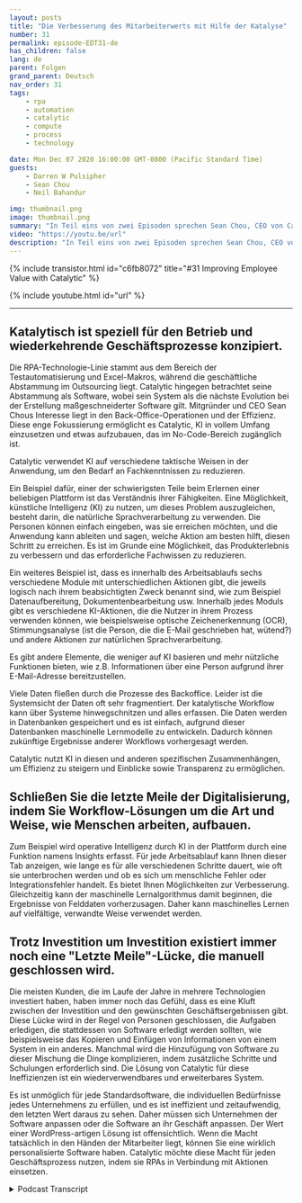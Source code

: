 ```yaml
---
layout: posts
title: "Die Verbesserung des Mitarbeiterwerts mit Hilfe der Katalyse"
number: 31
permalink: episode-EDT31-de
has_children: false
lang: de
parent: Folgen
grand_parent: Deutsch
nav_order: 31
tags:
    - rpa
    - automation
    - catalytic
    - compute
    - process
    - technology

date: Mon Dec 07 2020 16:00:00 GMT-0800 (Pacific Standard Time)
guests:
    - Darren W Pulsipher
    - Sean Chou
    - Neil Bahandur

img: thumbnail.png
image: thumbnail.png
summary: "In Teil eins von zwei Episoden sprechen Sean Chou, CEO von Catalytic, und Neil Bahandur, Leiter der Partnerschaften bei Catalytic, mit Darren über die Technologie von Catalytic und wie RPAs den Mitarbeitern helfen können, durch die Automatisierung wiederholbarer Prozesse im Backoffice wertvoller zu werden."
video: "https://youtu.be/url"
description: "In Teil eins von zwei Episoden sprechen Sean Chou, CEO von Catalytic, und Neil Bahandur, Leiter der Partnerschaften bei Catalytic, mit Darren über die Technologie von Catalytic und wie RPAs den Mitarbeitern helfen können, durch die Automatisierung wiederholbarer Prozesse im Backoffice wertvoller zu werden."
---
```


<div>
{% include transistor.html id="c6fb8072" title="#31 Improving Employee Value with Catalytic" %}

{% include youtube.html id="url" %}
</div>

---

## Katalytisch ist speziell für den Betrieb und wiederkehrende Geschäftsprozesse konzipiert.

Die RPA-Technologie-Linie stammt aus dem Bereich der Testautomatisierung und Excel-Makros, während die geschäftliche Abstammung im Outsourcing liegt. Catalytic hingegen betrachtet seine Abstammung als Software, wobei sein System als die nächste Evolution bei der Erstellung maßgeschneiderter Software gilt. Mitgründer und CEO Sean Chous Interesse liegt in den Back-Office-Operationen und der Effizienz. Diese enge Fokussierung ermöglicht es Catalytic, KI in vollem Umfang einzusetzen und etwas aufzubauen, das im No-Code-Bereich zugänglich ist.

Catalytic verwendet KI auf verschiedene taktische Weisen in der Anwendung, um den Bedarf an Fachkenntnissen zu reduzieren.

Ein Beispiel dafür, einer der schwierigsten Teile beim Erlernen einer beliebigen Plattform ist das Verständnis ihrer Fähigkeiten. Eine Möglichkeit, künstliche Intelligenz (KI) zu nutzen, um dieses Problem auszugleichen, besteht darin, die natürliche Sprachverarbeitung zu verwenden. Die Personen können einfach eingeben, was sie erreichen möchten, und die Anwendung kann ableiten und sagen, welche Aktion am besten hilft, diesen Schritt zu erreichen. Es ist im Grunde eine Möglichkeit, das Produkterlebnis zu verbessern und das erforderliche Fachwissen zu reduzieren.

Ein weiteres Beispiel ist, dass es innerhalb des Arbeitsablaufs sechs verschiedene Module mit unterschiedlichen Aktionen gibt, die jeweils logisch nach ihrem beabsichtigten Zweck benannt sind, wie zum Beispiel Datenaufbereitung, Dokumentenbearbeitung usw. Innerhalb jedes Moduls gibt es verschiedene KI-Aktionen, die die Nutzer in ihrem Prozess verwenden können, wie beispielsweise optische Zeichenerkennung (OCR), Stimmungsanalyse (ist die Person, die die E-Mail geschrieben hat, wütend?) und andere Aktionen zur natürlichen Sprachverarbeitung.

Es gibt andere Elemente, die weniger auf KI basieren und mehr nützliche Funktionen bieten, wie z.B. Informationen über eine Person aufgrund ihrer E-Mail-Adresse bereitzustellen.

Viele Daten fließen durch die Prozesse des Backoffice. Leider ist die Systemsicht der Daten oft sehr fragmentiert. Der katalytische Workflow kann über Systeme hinwegschnitzen und alles erfassen. Die Daten werden in Datenbanken gespeichert und es ist einfach, aufgrund dieser Datenbanken maschinelle Lernmodelle zu entwickeln. Dadurch können zukünftige Ergebnisse anderer Workflows vorhergesagt werden.

Catalytic nutzt KI in diesen und anderen spezifischen Zusammenhängen, um Effizienz zu steigern und Einblicke sowie Transparenz zu ermöglichen.

## Schließen Sie die letzte Meile der Digitalisierung, indem Sie Workflow-Lösungen um die Art und Weise, wie Menschen arbeiten, aufbauen.

Zum Beispiel wird operative Intelligenz durch KI in der Plattform durch eine Funktion namens Insights erfasst. Für jede Arbeitsablauf kann Ihnen dieser Tab anzeigen, wie lange es für alle verschiedenen Schritte dauert, wie oft sie unterbrochen werden und ob es sich um menschliche Fehler oder Integrationsfehler handelt. Es bietet Ihnen Möglichkeiten zur Verbesserung. Gleichzeitig kann der maschinelle Lernalgorithmus damit beginnen, die Ergebnisse von Felddaten vorherzusagen. Daher kann maschinelles Lernen auf vielfältige, verwandte Weise verwendet werden.

## Trotz Investition um Investition existiert immer noch eine "Letzte Meile"-Lücke, die manuell geschlossen wird.

Die meisten Kunden, die im Laufe der Jahre in mehrere Technologien investiert haben, haben immer noch das Gefühl, dass es eine Kluft zwischen der Investition und den gewünschten Geschäftsergebnissen gibt. Diese Lücke wird in der Regel von Personen geschlossen, die Aufgaben erledigen, die stattdessen von Software erledigt werden sollten, wie beispielsweise das Kopieren und Einfügen von Informationen von einem System in ein anderes. Manchmal wird die Hinzufügung von Software zu dieser Mischung die Dinge komplizieren, indem zusätzliche Schritte und Schulungen erforderlich sind. Die Lösung von Catalytic für diese Ineffizienzen ist ein wiederverwendbares und erweiterbares System.

Es ist unmöglich für jede Standardsoftware, die individuellen Bedürfnisse jedes Unternehmens zu erfüllen, und es ist ineffizient und zeitaufwendig, den letzten Wert daraus zu sehen. Daher müssen sich Unternehmen der Software anpassen oder die Software an ihr Geschäft anpassen. Der Wert einer WordPress-artigen Lösung ist offensichtlich. Wenn die Macht tatsächlich in den Händen der Mitarbeiter liegt, können Sie eine wirklich personalisierte Software haben. Catalytic möchte diese Macht für jeden Geschäftsprozess nutzen, indem sie RPAs in Verbindung mit Aktionen einsetzen.



<details>
<summary> Podcast Transcript </summary>

<p></p>

</details>
